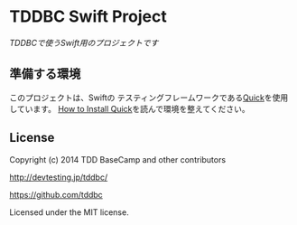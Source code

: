 # TDDBC Swift Project
_TDDBCで使うSwift用のプロジェクトです_

## 準備する環境
このプロジェクトは、Swiftの	テスティングフレームワークである[Quick](https://github.com/Quick/Quick)を使用しています。
[How to Install Quick](https://github.com/Quick/Quick#how-to-install-quick)を読んで環境を整えてください。

## License
Copyright (c) 2014 TDD BaseCamp and other contributors

http://devtesting.jp/tddbc/

https://github.com/tddbc

Licensed under the MIT license.
